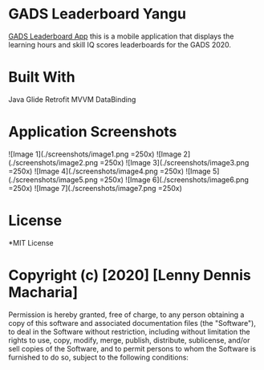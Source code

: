 # GADS Leaderboard  Yangu

[GADS Leaderboard App](https://github.com/LennyDennis/GADS-Leaderboard-App) this is a mobile application that displays the learning hours and skill IQ scores leaderboards for the GADS 2020.


# Built With
Java
Glide
Retrofit
MVVM
DataBinding

# Application Screenshots

![Image 1](./screenshots/image1.png =250x)
![Image 2](./screenshots/image2.png =250x)
![Image 3](./screenshots/image3.png =250x)
![Image 4](./screenshots/image4.png =250x)
![Image 5](./screenshots/image5.png =250x)
![Image 6](./screenshots/image6.png =250x)
![Image 7](./screenshots/image7.png =250x)

# License
*MIT License

# Copyright (c) [2020] [Lenny Dennis Macharia]

Permission is hereby granted, free of charge, to any person obtaining a copy of this software and associated documentation files (the "Software"), to deal in the Software without restriction, including without limitation the rights to use, copy, modify, merge, publish, distribute, sublicense, and/or sell copies of the Software, and to permit persons to whom the Software is furnished to do so, subject to the following conditions:
